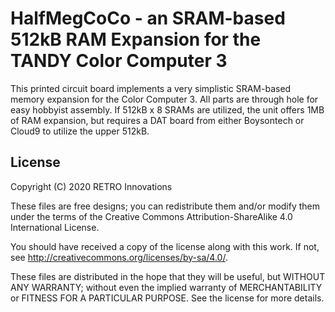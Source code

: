 # HalfMegCoCo - an SRAM-based 512kB RAM Expansion for the TANDY Color Computer 3
This printed circuit board implements a very simplistic SRAM-based memory expansion for the Color Computer 3.  All parts are through hole for easy hobbyist assembly. If 512kB x 8 SRAMs are utilized, the unit offers 1MB of RAM expansion, but requires a DAT board from either Boysontech or Cloud9 to utilize the upper 512kB.

## License
Copyright (C) 2020  RETRO Innovations

These files are free designs; you can redistribute them and/or modify
them under the terms of the Creative Commons Attribution-ShareAlike 
4.0 International License.

You should have received a copy of the license along with this
work. If not, see <http://creativecommons.org/licenses/by-sa/4.0/>.

These files are distributed in the hope that they will be useful,
but WITHOUT ANY WARRANTY; without even the implied warranty of
MERCHANTABILITY or FITNESS FOR A PARTICULAR PURPOSE.  See the
license for more details.


